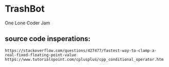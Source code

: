 # TrashBot
One Lone Coder Jam
## source code insperations: 
    https://stackoverflow.com/questions/427477/fastest-way-to-clamp-a-real-fixed-floating-point-value
    https://www.tutorialspoint.com/cplusplus/cpp_conditional_operator.htm